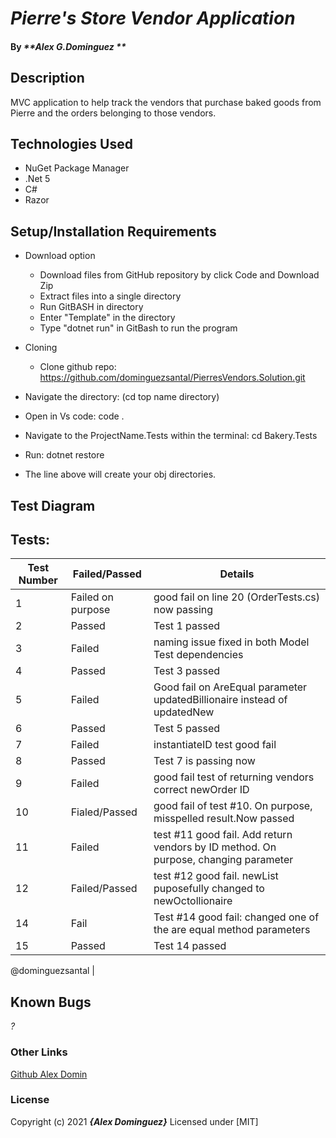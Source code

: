 # _Pierre's Store Vendor Application_

#### By _**Alex G.Dominguez **_

## Description
 MVC application to help track the vendors that purchase baked goods from Pierre and the orders belonging to those vendors.

## Technologies Used

* NuGet Package Manager
* .Net 5
* C#
* Razor

## Setup/Installation Requirements

* Download option
  * Download files from GitHub repository by click Code and Download Zip
  * Extract files into a single directory 
  * Run GitBASH in directory
  * Enter "Template" in the directory
  * Type "dotnet run" in GitBash to run the program
  

* Cloning
  * Clone github repo: https://github.com/dominguezsantal/PierresVendors.Solution.git
* Navigate the directory: (cd top name directory)
* Open in Vs code: code .
* Navigate to the ProjectName.Tests within the terminal: cd Bakery.Tests
* Run: dotnet restore
* The line above will create your obj directories.


## Test Diagram 
## Tests:
Test Number | Failed/Passed | Details | 
--- | --- | --- |
1 | Failed on purpose | good fail on line 20 (OrderTests.cs) now passing|
2 | Passed | Test 1 passed|
3 | Failed | naming issue fixed in both Model Test dependencies|
4 | Passed | Test 3 passed|
5 | Failed | Good fail on AreEqual parameter updatedBillionaire instead of updatedNew|
6 | Passed | Test 5 passed|
7 | Failed |instantiateID test good fail|
8 | Passed|Test 7 is passing now|
9| Failed |good fail test of returning vendors correct newOrder ID |
10| Fialed/Passed | good fail of test #10. On purpose, misspelled result.Now passed|
11| Failed |test #11 good fail. Add return vendors by ID method. On purpose, changing parameter |
12|Failed/Passed| test #12 good fail. newList puposefully changed to newOctollionaire|13| Passed| Test 12 passed|
14|Fail| Test #14 good fail: changed one of the are equal method parameters
15| Passed| Test 14 passed|


@dominguezsantal
|

  

## Known Bugs
_?_


### Other Links
[Github Alex Domin](https://github.com/dominguezsantal)


### License

Copyright (c) 2021 **_{Alex Dominguez}_**
Licensed under [MIT]